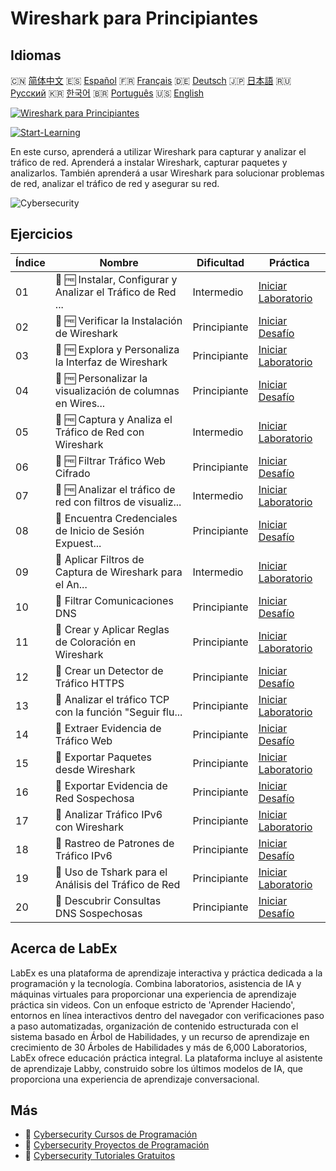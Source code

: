 # Wireshark para Principiantes

## Idiomas

🇨🇳 [简体中文](README_zh.md) 🇪🇸 [Español](README_es.md) 🇫🇷 [Français](README_fr.md) 🇩🇪 [Deutsch](README_de.md) 🇯🇵 [日本語](README_ja.md) 🇷🇺 [Русский](README_ru.md) 🇰🇷 [한국어](README_ko.md) 🇧🇷 [Português](README_pt.md) 🇺🇸 [English](README.md) 

[![Wireshark para Principiantes](https://cover-creator.labex.io/wireshark-for-beginners.png?lang=es)](https://labex.io/es/courses/wireshark-for-beginners)

[![Start-Learning](https://img.shields.io/badge/Start-Learning-whitesmoke?style=for-the-badge)](https://labex.io/es/courses/wireshark-for-beginners)

En este curso, aprenderá a utilizar Wireshark para capturar y analizar el tráfico de red. Aprenderá a instalar Wireshark, capturar paquetes y analizarlos. También aprenderá a usar Wireshark para solucionar problemas de red, analizar el tráfico de red y asegurar su red.

![Cybersecurity](https://img.shields.io/badge/Cybersecurity-whitesmoke?style=for-the-badge&logo=cybersecurity)


## Ejercicios

|   Índice | Nombre                                                      | Dificultad   | Práctica                                                                                                                                                      |
|----------|-------------------------------------------------------------|--------------|---------------------------------------------------------------------------------------------------------------------------------------------------------------|
|       01 | 📖 🆓 Instalar, Configurar y Analizar el Tráfico de Red ... | Intermedio   | <a target='_blank' href='https://labex.io/es/tutorials/wireshark-install-configure-and-analyze-network-traffic-with-wireshark-415947'>Iniciar Laboratorio</a> |
|       02 | 🎯 🆓 Verificar la Instalación de Wireshark                 | Principiante | <a target='_blank' href='https://labex.io/es/tutorials/wireshark-verify-wireshark-installation-548783'>Iniciar Desafío</a>                                    |
|       03 | 📖 🆓 Explora y Personaliza la Interfaz de Wireshark        | Principiante | <a target='_blank' href='https://labex.io/es/tutorials/wireshark-explore-and-customize-wireshark-interface-415949'>Iniciar Laboratorio</a>                    |
|       04 | 🎯 🆓 Personalizar la visualización de columnas en Wires... | Principiante | <a target='_blank' href='https://labex.io/es/tutorials/wireshark-customize-wireshark-column-display-548785'>Iniciar Desafío</a>                               |
|       05 | 📖 🆓 Captura y Analiza el Tráfico de Red con Wireshark     | Intermedio   | <a target='_blank' href='https://labex.io/es/tutorials/wireshark-capture-and-analyze-network-traffic-with-wireshark-415956'>Iniciar Laboratorio</a>           |
|       06 | 🎯 🆓 Filtrar Tráfico Web Cifrado                           | Principiante | <a target='_blank' href='https://labex.io/es/tutorials/wireshark-filter-encrypted-web-traffic-548806'>Iniciar Desafío</a>                                     |
|       07 | 📖 🆓 Analizar el tráfico de red con filtros de visualiz... | Intermedio   | <a target='_blank' href='https://labex.io/es/tutorials/wireshark-analyze-network-traffic-with-wireshark-display-filters-415944'>Iniciar Laboratorio</a>       |
|       08 | 🎯  Encuentra Credenciales de Inicio de Sesión Expuest...   | Principiante | <a target='_blank' href='https://labex.io/es/tutorials/wireshark-find-exposed-login-credentials-548820'>Iniciar Desafío</a>                                   |
|       09 | 📖  Aplicar Filtros de Captura de Wireshark para el An...   | Intermedio   | <a target='_blank' href='https://labex.io/es/tutorials/wireshark-apply-wireshark-capture-filters-for-network-traffic-analysis-415940'>Iniciar Laboratorio</a> |
|       10 | 🎯  Filtrar Comunicaciones DNS                              | Principiante | <a target='_blank' href='https://labex.io/es/tutorials/wireshark-filter-dns-communications-548826'>Iniciar Desafío</a>                                        |
|       11 | 📖  Crear y Aplicar Reglas de Coloración en Wireshark       | Principiante | <a target='_blank' href='https://labex.io/es/tutorials/wireshark-create-and-apply-colorizing-rules-in-wireshark-415941'>Iniciar Laboratorio</a>               |
|       12 | 🎯  Crear un Detector de Tráfico HTTPS                      | Principiante | <a target='_blank' href='https://labex.io/es/tutorials/wireshark-create-https-traffic-detector-548831'>Iniciar Desafío</a>                                    |
|       13 | 📖  Analizar el tráfico TCP con la función "Seguir flu...   | Principiante | <a target='_blank' href='https://labex.io/es/tutorials/wireshark-analyze-tcp-traffic-with-wireshark-follow-tcp-stream-feature-415946'>Iniciar Laboratorio</a> |
|       14 | 🎯  Extraer Evidencia de Tráfico Web                        | Principiante | <a target='_blank' href='https://labex.io/es/tutorials/wireshark-extract-web-traffic-evidence-548842'>Iniciar Desafío</a>                                     |
|       15 | 📖  Exportar Paquetes desde Wireshark                       | Principiante | <a target='_blank' href='https://labex.io/es/tutorials/wireshark-export-packets-from-wireshark-415945'>Iniciar Laboratorio</a>                                |
|       16 | 🎯  Exportar Evidencia de Red Sospechosa                    | Principiante | <a target='_blank' href='https://labex.io/es/tutorials/wireshark-export-suspicious-network-evidence-548847'>Iniciar Desafío</a>                               |
|       17 | 📖  Analizar Tráfico IPv6 con Wireshark                     | Principiante | <a target='_blank' href='https://labex.io/es/tutorials/wireshark-analyze-ipv6-traffic-with-wireshark-415950'>Iniciar Laboratorio</a>                          |
|       18 | 🎯  Rastreo de Patrones de Tráfico IPv6                     | Principiante | <a target='_blank' href='https://labex.io/es/tutorials/wireshark-track-ipv6-traffic-patterns-548851'>Iniciar Desafío</a>                                      |
|       19 | 📖  Uso de Tshark para el Análisis del Tráfico de Red       | Principiante | <a target='_blank' href='https://labex.io/es/tutorials/wireshark-use-tshark-for-network-traffic-analysis-415942'>Iniciar Laboratorio</a>                      |
|       20 | 🎯  Descubrir Consultas DNS Sospechosas                     | Principiante | <a target='_blank' href='https://labex.io/es/tutorials/wireshark-uncover-suspicious-dns-queries-548854'>Iniciar Desafío</a>                                   |

## Acerca de LabEx

LabEx es una plataforma de aprendizaje interactiva y práctica dedicada a la programación y la tecnología. Combina laboratorios, asistencia de IA y máquinas virtuales para proporcionar una experiencia de aprendizaje práctica sin videos. Con un enfoque estricto de 'Aprender Haciendo', entornos en línea interactivos dentro del navegador con verificaciones paso a paso automatizadas, organización de contenido estructurada con el sistema basado en Árbol de Habilidades, y un recurso de aprendizaje en crecimiento de 30 Árboles de Habilidades y más de 6,000 Laboratorios, LabEx ofrece educación práctica integral. La plataforma incluye al asistente de aprendizaje Labby, construido sobre los últimos modelos de IA, que proporciona una experiencia de aprendizaje conversacional.

## Más

- 🔗 [Cybersecurity Cursos de Programación](https://github.com/labex-labs/awesome-programming-courses)
- 🔗 [Cybersecurity Proyectos de Programación](https://github.com/labex-labs/awesome-programming-projects)
- 🔗 [Cybersecurity Tutoriales Gratuitos](https://github.com/labex-labs/cybersecurity-free-tutorials)

